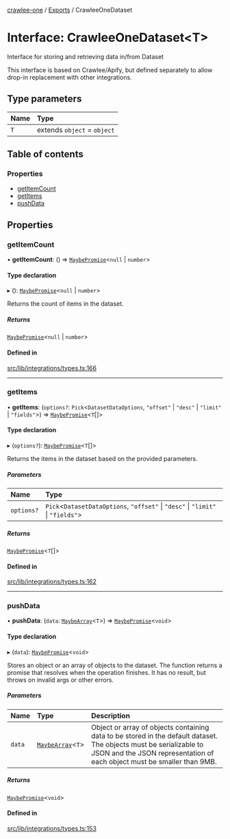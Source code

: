 [crawlee-one](../README.md) / [Exports](../modules.md) / CrawleeOneDataset

# Interface: CrawleeOneDataset<T\>

Interface for storing and retrieving data in/from Dataset

This interface is based on Crawlee/Apify, but defined separately to allow
drop-in replacement with other integrations.

## Type parameters

| Name | Type |
| :------ | :------ |
| `T` | extends `object` = `object` |

## Table of contents

### Properties

- [getItemCount](CrawleeOneDataset.md#getitemcount)
- [getItems](CrawleeOneDataset.md#getitems)
- [pushData](CrawleeOneDataset.md#pushdata)

## Properties

### getItemCount

• **getItemCount**: () => [`MaybePromise`](../modules.md#maybepromise)<``null`` \| `number`\>

#### Type declaration

▸ (): [`MaybePromise`](../modules.md#maybepromise)<``null`` \| `number`\>

Returns the count of items in the dataset.

##### Returns

[`MaybePromise`](../modules.md#maybepromise)<``null`` \| `number`\>

#### Defined in

[src/lib/integrations/types.ts:166](https://github.com/JuroOravec/crawlee-one/blob/490b500/src/lib/integrations/types.ts#L166)

___

### getItems

• **getItems**: (`options?`: `Pick`<`DatasetDataOptions`, ``"offset"`` \| ``"desc"`` \| ``"limit"`` \| ``"fields"``\>) => [`MaybePromise`](../modules.md#maybepromise)<`T`[]\>

#### Type declaration

▸ (`options?`): [`MaybePromise`](../modules.md#maybepromise)<`T`[]\>

Returns the items in the dataset based on the provided parameters.

##### Parameters

| Name | Type |
| :------ | :------ |
| `options?` | `Pick`<`DatasetDataOptions`, ``"offset"`` \| ``"desc"`` \| ``"limit"`` \| ``"fields"``\> |

##### Returns

[`MaybePromise`](../modules.md#maybepromise)<`T`[]\>

#### Defined in

[src/lib/integrations/types.ts:162](https://github.com/JuroOravec/crawlee-one/blob/490b500/src/lib/integrations/types.ts#L162)

___

### pushData

• **pushData**: (`data`: [`MaybeArray`](../modules.md#maybearray)<`T`\>) => [`MaybePromise`](../modules.md#maybepromise)<`void`\>

#### Type declaration

▸ (`data`): [`MaybePromise`](../modules.md#maybepromise)<`void`\>

Stores an object or an array of objects to the dataset. The function returns a promise
that resolves when the operation finishes. It has no result, but throws on invalid args
or other errors.

##### Parameters

| Name | Type | Description |
| :------ | :------ | :------ |
| `data` | [`MaybeArray`](../modules.md#maybearray)<`T`\> | Object or array of objects containing data to be stored in the default dataset. The objects must be serializable to JSON and the JSON representation of each object must be smaller than 9MB. |

##### Returns

[`MaybePromise`](../modules.md#maybepromise)<`void`\>

#### Defined in

[src/lib/integrations/types.ts:153](https://github.com/JuroOravec/crawlee-one/blob/490b500/src/lib/integrations/types.ts#L153)
